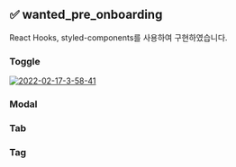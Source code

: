 ## ✅ wanted_pre_onboarding

React Hooks, styled-components를 사용하여 구현하였습니다.

### Toggle
<a href="https://ibb.co/gVWZ78r"><img src="https://i.ibb.co/gVWZ78r/2022-02-17-3-58-41.png" alt="2022-02-17-3-58-41" border="0"></a>
### Modal

### Tab

### Tag

